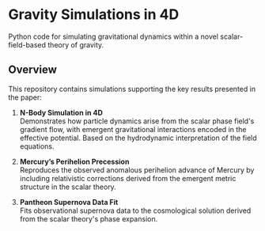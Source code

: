 # Gravity Simulations in 4D

Python code for simulating gravitational dynamics within a novel scalar-field-based theory of gravity.

## Overview

This repository contains simulations supporting the key results presented in the paper:

1. **N-Body Simulation in 4D**  
   Demonstrates how particle dynamics arise from the scalar phase field's gradient flow, with emergent gravitational interactions encoded in the effective potential. Based on the hydrodynamic interpretation of the field equations.  

2. **Mercury’s Perihelion Precession**  
   Reproduces the observed anomalous perihelion advance of Mercury by including relativistic corrections derived from the emergent metric structure in the scalar theory.

3. **Pantheon Supernova Data Fit**  
   Fits observational supernova data to the cosmological solution derived from the scalar theory's phase expansion.  
   
